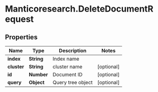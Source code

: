 # Manticoresearch.DeleteDocumentRequest

## Properties

Name | Type | Description | Notes
------------ | ------------- | ------------- | -------------
**index** | **String** | Index name | 
**cluster** | **String** | cluster name | [optional] 
**id** | **Number** | Document ID | [optional] 
**query** | **Object** | Query tree object | [optional] 




